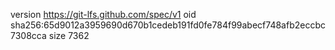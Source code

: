 version https://git-lfs.github.com/spec/v1
oid sha256:65d9012a3959690d670b1cedeb191fd0fe784f99abecf748afb2eccbc7308cca
size 7362
